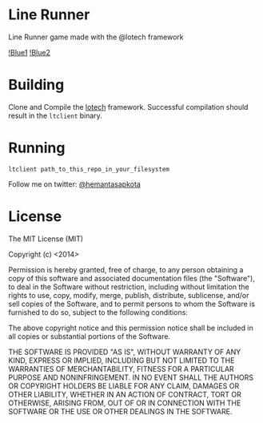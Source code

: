Line Runner
==========

Line Runner game made with the @lotech framework

[!Blue1]()
[!Blue2]()

Building
========

Clone and Compile the [lotech](https://github.com/ianmaclarty/lotech) framework. Successful compilation should result in the ```ltclient``` binary.

Running
=======

```ltclient path_to_this_repo_in_your_filesystem```

Follow me on twitter: [@hemantasapkota](https://twitter.com/laex_pearl)

License
=======
The MIT License (MIT)

Copyright (c) <2014> <Hemanta Sapkota>

Permission is hereby granted, free of charge, to any person obtaining a copy
of this software and associated documentation files (the "Software"), to deal
in the Software without restriction, including without limitation the rights
to use, copy, modify, merge, publish, distribute, sublicense, and/or sell
copies of the Software, and to permit persons to whom the Software is
furnished to do so, subject to the following conditions:

The above copyright notice and this permission notice shall be included in
all copies or substantial portions of the Software.

THE SOFTWARE IS PROVIDED "AS IS", WITHOUT WARRANTY OF ANY KIND, EXPRESS OR
IMPLIED, INCLUDING BUT NOT LIMITED TO THE WARRANTIES OF MERCHANTABILITY,
FITNESS FOR A PARTICULAR PURPOSE AND NONINFRINGEMENT. IN NO EVENT SHALL THE
AUTHORS OR COPYRIGHT HOLDERS BE LIABLE FOR ANY CLAIM, DAMAGES OR OTHER
LIABILITY, WHETHER IN AN ACTION OF CONTRACT, TORT OR OTHERWISE, ARISING FROM,
OUT OF OR IN CONNECTION WITH THE SOFTWARE OR THE USE OR OTHER DEALINGS IN
THE SOFTWARE.
